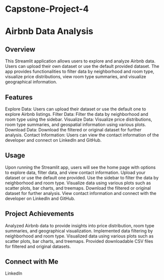 # Capstone-Project-4
# Airbnb Data Analysis
## Overview
This Streamlit application allows users to explore and analyze Airbnb data. Users can upload their own dataset or use the default provided dataset. The app provides functionalities to filter data by neighborhood and room type, visualize price distributions, view room type summaries, and visualize geographical information.

## Features
Explore Data: Users can upload their dataset or use the default one to explore Airbnb listings.
Filter Data: Filter the data by neighborhood and room type using the sidebar.
Visualize Data: Visualize price distributions, room type summaries, and geospatial information using various plots.
Download Data: Download the filtered or original dataset for further analysis.
Contact Information: Users can view the contact information of the developer and connect on LinkedIn and GitHub.

## Usage
Upon running the Streamlit app, users will see the home page with options to explore data, filter data, and view contact information.
Upload your dataset or use the default one provided.
Use the sidebar to filter the data by neighborhood and room type.
Visualize data using various plots such as scatter plots, bar charts, and treemaps.
Download the filtered or original dataset for further analysis.
View contact information and connect with the developer on LinkedIn and GitHub.

## Project Achievements
Analyzed Airbnb data to provide insights into price distribution, room type summaries, and geographical visualization.
Implemented data filtering by neighborhood and room type.
Visualized data using various plots such as scatter plots, bar charts, and treemaps.
Provided downloadable CSV files for filtered and original datasets.

## Connect with Me
LinkedIn


